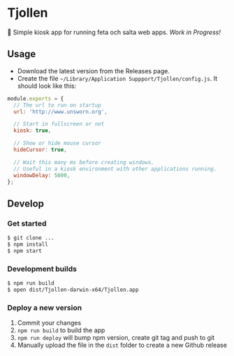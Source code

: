 # Tjollen

:fries: Simple kiosk app for running feta och salta web apps. *Work in Progress!*

## Usage

- Download the latest version from the Releases page.
- Create the file `~/Library/Application Suppport/Tjollen/config.js`. It should look like this: 

```js
module.exports = {
  // The url to run on startup
  url: 'http://www.unsworn.org',

  // Start in fullscreen or not
  kiosk: true,

  // Show or hide mouse cursor
  hideCursor: true,

  // Wait this many ms before creating windows.
  // Useful in a kiosk environment with other applications running.
  windowDelay: 5000,
};
```

## Develop

### Get started

```sh
$ git clone ...
$ npm install
$ npm start
```

### Development builds

```sh
$ npm run build
$ open dist/Tjollen-darwin-x64/Tjollen.app
```

### Deploy a new version

1. Commit your changes
2. `npm run build` to build the app
2. `npm run deploy` will bump npm version, create git tag and push to git
3. Manually upload the file in the `dist` folder to create a new Github release
